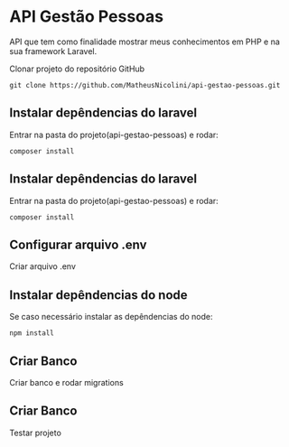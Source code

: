 # API Gestão Pessoas

API que tem como finalidade mostrar meus conhecimentos em PHP e na sua framework Laravel.

Clonar projeto do repositório GitHub

`git clone https://github.com/MatheusNicolini/api-gestao-pessoas.git`

## Instalar depêndencias do laravel

Entrar na pasta do projeto(api-gestao-pessoas) e rodar:

`composer install`

## Instalar depêndencias do laravel

Entrar na pasta do projeto(api-gestao-pessoas) e rodar:

`composer install`

## Configurar arquivo .env

Criar arquivo .env

## Instalar depêndencias do node

Se caso necessário instalar as depêndencias do node:

`npm install`

## Criar Banco

Criar banco e rodar migrations

## Criar Banco

Testar projeto
